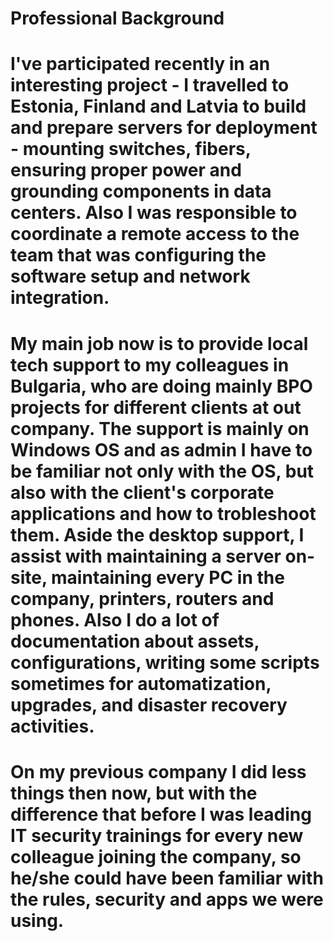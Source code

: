 # Professional Background
# I've participated recently in an interesting project - I travelled to Estonia, Finland and Latvia to build and prepare servers for deployment - mounting switches, fibers, ensuring proper power and grounding components in data centers. Also I was responsible to coordinate a remote access to the team that was configuring the software setup and network integration.
# My main job now is to provide local tech support to my colleagues in Bulgaria, who are doing mainly BPO projects for different clients at out company. The support is mainly on Windows OS and as admin I have to be familiar not only with the OS, but also with the client's corporate applications and how to trobleshoot them. Aside the desktop support, I assist with maintaining a server on-site, maintaining every PC in the company, printers, routers and phones. Also I do a lot of documentation about assets, configurations, writing some scripts sometimes for automatization, upgrades, and disaster recovery activities.
# On my previous company I did less things then now, but with the difference that before I was leading IT security trainings for every new colleague joining the company, so he/she could have been familiar with the rules, security and apps we were using.